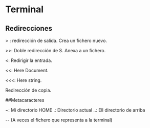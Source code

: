 # Terminal

## Redirecciones

&gt; : redirección de salida. Crea un fichero nuevo.

&gt;&gt;: Doble redirección de S. Anexa a un fichero.

&lt;: Redirigir la entrada.

&lt;&lt;: Here Document.

&lt;&lt;&lt;: Here string.

Redirección de copia.

##Metacaracteres

~: Mi directorio HOME
.: Directorio actual
..: Ell directorio de arriba


-- (A veces el fichero que representa a la terminal)

